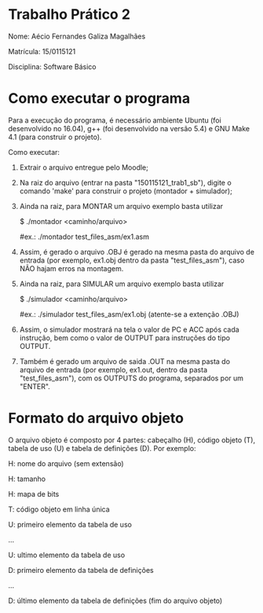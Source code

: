 # Trabalho Prático 2
Nome: Aécio Fernandes Galiza Magalhães

Matrícula: 15/0115121

Disciplina: Software Básico

# Como executar o programa
Para a execução do programa, é necessário ambiente Ubuntu (foi desenvolvido no 16.04), g++ (foi desenvolvido na versão 5.4) e GNU Make 4.1 (para construir o projeto).

Como executar:

1) Extrair o arquivo entregue pelo Moodle;
2) Na raiz do arquivo (entrar na pasta "150115121_trab1_sb"), digite o comando 'make' para construir o projeto (montador + simulador);
3) Ainda na raiz, para MONTAR um arquivo exemplo basta utilizar

    $ ./montador <caminho/arquivo>

    #ex.: ./montador test_files_asm/ex1.asm

4) Assim, é gerado o arquivo .OBJ é gerado na mesma pasta do arquivo de entrada (por exemplo, ex1.obj dentro da pasta "test_files_asm"), caso NÃO hajam erros na montagem.
5) Ainda na raiz, para SIMULAR um arquivo exemplo basta utilizar

    $ ./simulador <caminho/arquivo>

    #ex.: ./simulador test_files_asm/ex1.obj (atente-se a extenção .OBJ)

6) Assim, o simulador mostrará na tela o valor de PC e ACC após cada instrução, bem como o valor de OUTPUT para instruções do tipo OUTPUT.
7) Também é gerado um arquivo de saida .OUT na mesma pasta do arquivo de entrada (por exemplo, ex1.out, dentro da pasta "test_files_asm"), com os OUTPUTS do programa, separados por um "ENTER".

# Formato do arquivo objeto
O arquivo objeto é composto por 4 partes: cabeçalho (H), código objeto (T), tabela de uso (U) e tabela de definições (D). Por exemplo:

H: nome do arquivo (sem extensão)

H: tamanho

H: mapa de bits

T: código objeto em linha única

U: primeiro elemento da tabela de uso

...

U: ultimo elemento da tabela de uso

D: primeiro elemento da tabela de definições

...

D: último elemento da tabela de definições (fim do arquivo objeto)



